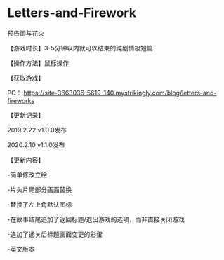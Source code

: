 # Letters-and-Firework
预告函与花火

【游戏时长】3-5分钟以内就可以结束的纯剧情极短篇

【操作方法】鼠标操作

【获取游戏】

PC： https://site-3663036-5619-140.mystrikingly.com/blog/letters-and-fireworks

【更新记录】

2019.2.22 v1.0.0发布

2020.2.10 v1.1.0发布

【更新内容】

-简单修改立绘

-片头片尾部分画面替换

-替换了左上角默认图标

-在故事结尾追加了返回标题/退出游戏的选项，而非直接关闭游戏

-追加了通关后标题画面变更的彩蛋

-英文版本
